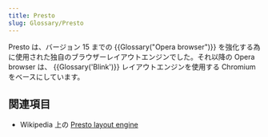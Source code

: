 ```yaml
---
title: Presto
slug: Glossary/Presto
---
```


Presto は、バージョン 15 までの {{Glossary("Opera browser")}} を強化する為に使用された独自のブラウザーレイアウトエンジンでした。それ以降の Opera browser は、 {{Glossary('Blink')}} レイアウトエンジンを使用する Chromium をベースにしています。

## 関連項目

- Wikipedia 上の [Presto layout engine](http://en.wikipedia.org/wiki/Presto_%28layout_engine%29)
